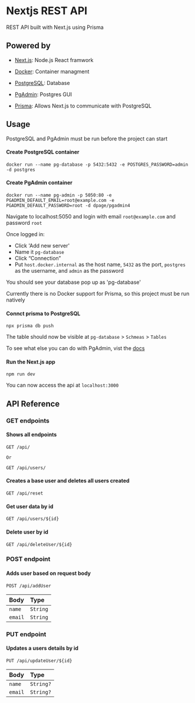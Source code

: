 
# Nextjs REST API

REST API built with Next.js using Prisma

## Powered by

- [Next.js](https://nextjs.org): Node.js React framwork

- [Docker](https://www.docker.com): Container managment

- [PostgreSQL](https://www.postgresql.org): Database

- [PgAdmin](https://www.pgadmin.org): Postgres GUI

- [Prisma](https://www.prisma.io): Allows Next.js to communicate with PostgreSQL
 
## Usage

PostgreSQL and PgAdmin must be run before the project can start

#### Create PostgreSQL container
```
docker run --name pg-database -p 5432:5432 -e POSTGRES_PASSWORD=admin -d postgres
```

####  Create PgAdmin container
```
docker run --name pg-admin -p 5050:80 -e PGADMIN_DEFAULT_EMAIL=root@example.com -e PGADMIN_DEFAULT_PASSWORD=root -d dpage/pgadmin4
```

Navigate to localhost:5050 and login with email `root@example.com` and password `root`

Once logged in:
- Click 'Add new server'
- Name it `pg-database`
- Click “Connection”
- Put `host.docker.internal` as the host name, `5432` as the port, `postgres` as the username, and `admin` as the password

You should see your database pop up as 'pg-database'

Currently there is no Docker support for Prisma, so this project must be run natively

#### Connct prisma to PostgreSQL
```
npx prisma db push
```

The table should now be visible at `pg-database` > `Schmeas` > `Tables`

To see what else you can do with PgAdmin, vist the [docs](https://www.pgadmin.org/docs/pgadmin4/latest/index.html)
#### Run the Next.js app
```
npm run dev
```

You can now access the api at `localhost:3000`
## API Reference


### GET endpoints

#### Shows all endpoints

```
GET /api/

Or

GET /api/users/
```

#### Creates a base user and deletes all users created
```
GET /api/reset
```

#### Get user data by id

```
GET /api/users/${id}
```

#### Delete user by id

```
GET /api/deleteUser/${id}
```


### POST endpoint

#### Adds user based on request body

```
POST /api/addUser
```

| Body | Type |
| :-------- | :------- |
| `name`      | `String` |
| `email`      | `String` |


### PUT endpoint

#### Updates a users details by id

```
PUT /api/updateUser/${id}
```
| Body | Type |
| :-------- | :------- |
| `name`      | `String?` |
| `email`      | `String?` |
